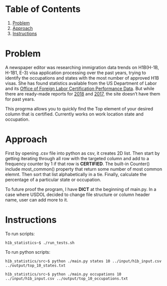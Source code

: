 # Table of Contents
1. [Problem](README.md#problem)
2. [Approach](README.md#Approach)
3. [Instructions](README.md#instructions)


# Problem

A newspaper editor was researching immigration data trends on H1B(H-1B, H-1B1, E-3) visa application processing over the past years, trying to identify the occupations and states with the most number of approved H1B visas. She has found statistics available from the US Department of Labor and its [Office of Foreign Labor Certification Performance Data](https://www.foreignlaborcert.doleta.gov/performancedata.cfm#dis). But while there are ready-made reports for [2018](https://www.foreignlaborcert.doleta.gov/pdf/PerformanceData/2018/H-1B_Selected_Statistics_FY2018_Q4.pdf) and [2017](https://www.foreignlaborcert.doleta.gov/pdf/PerformanceData/2017/H-1B_Selected_Statistics_FY2017.pdf), the site doesn’t have them for past years. 

This progrma allows you to quickly find the Top element of your desired column that is certified. Currently works on work location state and occupation. 

# Approach

First by opening .csv file into python as csv, it creates 2D list. Then start by getting iterating through all row with the targeted column and add to a frequency counter by 1 if that row is __CERTIFIED__. The built-in Counter() include most_common() property that return some number of most common elemnt. Then sort that list alphabetically in a tie. Finally, calculate the percentage of a particular state or occupation.

To future proof the program, I have __DICT__ at the beginning of main.py. In a case where USDOL decided to change file structure or column header name, user can add more to it.


# Instructions

To run scripts:

    h1b_statistics~$ ./run_tests.sh 

To run python scripts:

    h1b_statistics/src~$ python ./main.py states 10 ../input/h1b_input.csv ../output/top_10_states.txt

    h1b_statistics/src~$ python ./main.py occupations 10 ../input/h1b_input.csv ../output/top_10_occupations.txt
